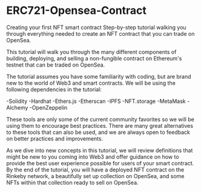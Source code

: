 # ERC721-Opensea-Contract

Creating your first NFT smart contract
Step-by-step tutorial walking you through everything needed to create an NFT contract that you can trade on OpenSea.

This tutorial will walk you through the many different components of building, deploying, and selling a non-fungible contract on Ethereum's testnet that can be traded on OpenSea.

The tutorial assumes you have some familiarity with coding, but are brand new to the world of Web3 and smart contracts. We will be using the following dependencies in the tutorial:

-Solidity
-Hardhat
-Ethers.js
-Etherscan
-IPFS
-NFT.storage
-MetaMask
-Alchemy
-OpenZeppelin

These tools are only some of the current community favorites so we will be using them to encourage best practices. There are many great alternatives to these tools that can also be used, and we are always open to feedback on better practices and improvements.

As we dive into new concepts in this tutorial, we will review definitions that might be new to you coming into Web3 and offer guidance on how to provide the best user experience possible for users of your smart contract. By the end of the tutorial, you will have a deployed NFT contract on the Rinkeby network, a beautifully set up collection on OpenSea, and some NFTs within that collection ready to sell on OpenSea.
